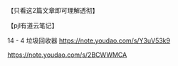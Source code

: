 【只看这2篇文章即可理解透彻】

【pjl有道云笔记】

14 - 4 垃圾回收器
https://note.youdao.com/s/Y3uV53k9

https://note.youdao.com/s/2BCWWMCA